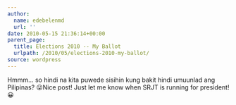 ```yaml
---
author:
  name: edebelenmd
  url: ''
date: 2010-05-15 21:36:14+00:00
parent_page:
  title: Elections 2010 -- My Ballot
  urlpath: /2010/05/elections-2010-my-ballot/
source: wordpress
---
```


Hmmm...  so hindi na kita puwede sisihin kung bakit hindi umuunlad ang Pilipinas? 😛Nice post! Just let me know when SRJT is running for president! 😀